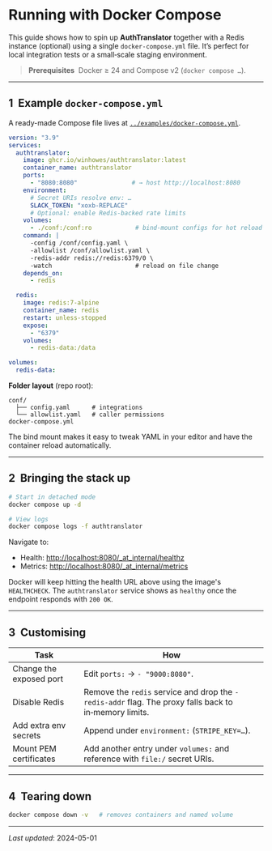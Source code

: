 # Running with Docker Compose

This guide shows how to spin up **AuthTranslator** together with a Redis instance (optional) using a single `docker‑compose.yml` file. It’s perfect for local integration tests or a small‑scale staging environment.

> **Prerequisites**  Docker ≥ 24 and Compose v2 (`docker compose …`).

---

## 1  Example `docker‑compose.yml`

A ready-made Compose file lives at [`../examples/docker-compose.yml`](../examples/docker-compose.yml).

```yaml
version: "3.9"
services:
  authtranslator:
    image: ghcr.io/winhowes/authtranslator:latest
    container_name: authtranslator
    ports:
      - "8080:8080"               # → host http://localhost:8080
    environment:
      # Secret URIs resolve env: …
      SLACK_TOKEN: "xoxb‑REPLACE"
      # Optional: enable Redis-backed rate limits
    volumes:
      - ./conf:/conf:ro            # bind‑mount configs for hot reload
    command: |
      -config /conf/config.yaml \
      -allowlist /conf/allowlist.yaml \
      -redis-addr redis://redis:6379/0 \
      -watch                       # reload on file change
    depends_on:
      - redis

  redis:
    image: redis:7-alpine
    container_name: redis
    restart: unless-stopped
    expose:
      - "6379"
    volumes:
      - redis-data:/data

volumes:
  redis-data:
```

**Folder layout** (repo root):

```
conf/
  ├── config.yaml      # integrations
  └── allowlist.yaml   # caller permissions
docker-compose.yml
```

The bind mount makes it easy to tweak YAML in your editor and have the container reload automatically.

---

## 2  Bringing the stack up

```bash
# Start in detached mode
docker compose up -d

# View logs
docker compose logs -f authtranslator
```

Navigate to:

* Health: [http://localhost:8080/\_at\_internal/healthz](http://localhost:8080/_at_internal/healthz)
* Metrics: [http://localhost:8080/\_at\_internal/metrics](http://localhost:8080/_at_internal/metrics)

Docker will keep hitting the health URL above using the image's `HEALTHCHECK`. The `authtranslator` service shows as `healthy` once the endpoint responds with `200 OK`.

---

## 3  Customising

| Task                    | How                                                                                           |
| ----------------------- | --------------------------------------------------------------------------------------------- |
| Change the exposed port | Edit `ports:` → `- "9000:8080"`.                                                              |
| Disable Redis           | Remove the `redis` service and drop the `-redis-addr` flag. The proxy falls back to in‑memory limits. |
| Add extra env secrets   | Append under `environment:` (`STRIPE_KEY=…`).                                                 |
| Mount PEM certificates  | Add another entry under `volumes:` and reference with `file:/` secret URIs.                   |

---

## 4  Tearing down

```bash
docker compose down -v   # removes containers and named volume
```

---

*Last updated*: 2024-05-01
